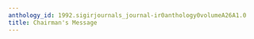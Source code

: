 ```yaml
---
anthology_id: 1992.sigirjournals_journal-ir0anthology0volumeA26A1.0
title: Chairman's Message
---
```

